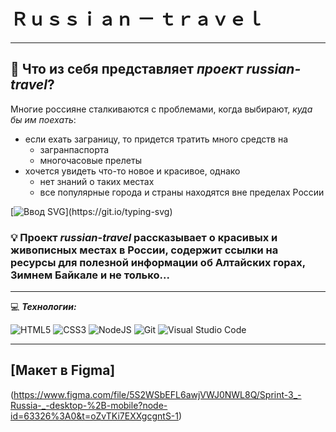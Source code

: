 # __Ｒｕｓｓｉａｎ － ｔｒａｖｅｌ__ 
___
## :file_folder: Что из себя представляет *проект russian-travel*?
Многие россияне сталкиваются с проблемами, когда выбирают, 
_куда бы им поехать_:
- если ехать заграницу, то придется тратить много средств на
    - загранпаспорта
    - многочасовые прелеты
- хочется увидеть что-то новое и красивое, однако
    - нет знаний о таких местах
    - все популярные города и страны находятся вне пределах России

[![Ввод SVG](https://readme-typing-svg.demolab.com/?lines=Как+же+тогда+быть+?)](https://git.io/typing-svg)

### :bulb: Проект *russian-travel* рассказывает о красивых и живописных местах в России, содержит ссылки на ресурсы для полезной информации об Алтайских горах, Зимнем Байкале и не только...
___
:computer: ___Технологии:___

![HTML5](https://img.shields.io/badge/html5-%23E34F26.svg?style=for-the-badge&logo=html5&logoColor=white)
![CSS3](https://img.shields.io/badge/css3-%231572B6.svg?style=for-the-badge&logo=css3&logoColor=white)
![NodeJS](https://img.shields.io/badge/node.js-6DA55F?style=for-the-badge&logo=node.js&logoColor=white)
![Git](https://img.shields.io/badge/git-%23F05033.svg?style=for-the-badge&logo=git&logoColor=white)
![Visual Studio Code](https://img.shields.io/badge/Visual%20Studio%20Code-0078d7.svg?style=for-the-badge&logo=visual-studio-code&logoColor=white)
___
## __[Макет в Figma]__
(https://www.figma.com/file/5S2WSbEFL6awjVWJ0NWL8Q/Sprint-3_-Russia-_-desktop-%2B-mobile?node-id=63326%3A0&t=oZvTKi7EXXgcgntS-1)